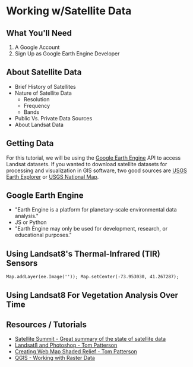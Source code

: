 # Working w/Satellite Data  

##  What You'll Need
  1.  A Google Account
  2.  Sign Up as Google Earth Engine Developer  

##  About Satellite Data
- Brief History of Satellites
- Nature of Satellite Data
  - Resolution
  - Frequency
  - Bands
- Public Vs. Private Data Sources
- About Landsat Data

## Getting Data  
For this tutorial, we will be using the [Google Earth Engine](https://earthengine.google.com/) API to access Landsat datasets.  If you wanted to download satellite datasets for processing and visualization in GIS software, two good sources are [USGS Earth Explorer](https://earthexplorer.usgs.gov/) or [USGS National Map](https://viewer.nationalmap.gov/basic/?howTo=true).  

## Google Earth Engine  
- "Earth Engine is a platform for planetary-scale environmental data analysis."
- JS or Python  
- "Earth Engine may only be used for development, research, or educational purposes."  

## Using Landsat8's Thermal-Infrared (TIR) Sensors  
`Map.addLayer(ee.Image(''));
Map.setCenter(-73.953030, 41.267287);`  

## Using Landsat8 For Vegetation Analysis Over Time  

##  Resources / Tutorials  
- [Satellite Summit - Great summary of the state of satellite data](http://landscape.satsummit.io/#)
- [Landsat8 and Photoshop - Tom Patterson](http://www.shadedrelief.com/landsat8/introduction.html)  
- [Creating Web Map Shaded Relief - Tom Patterson](http://www.shadedrelief.com/web_relief/)
- [QGIS - Working with Raster Data](https://docs.qgis.org/2.6/en/docs/training_manual/rasters/data_manipulation.html)
